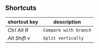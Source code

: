 ## Shortcuts 

shortcut key | description 
--- | --- | 
*Ctrl Alt R* | `Compare with branch` 
*Alt Shift v* | `Split vertically` 